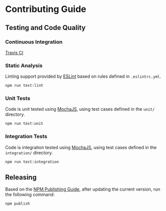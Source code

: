 
# Contributing Guide

## Testing and Code Quality

### Continuous Integration

[Travis CI](https://travis-ci.org/dbtedman/postcss-prefixwrap)

### Static Analysis

Linting support provided by [ESLint](http://eslint.org/) based on rules defined in `.eslintrc.yml`.

```bash
npm run test:lint
```

### Unit Tests

Code is unit tested using [MochaJS](https://mochajs.org), using test cases defined in the `unit/` directory.

```bash
npm run test:unit
```

### Integration Tests

Code is integration tested using [MochaJS](https://mochajs.org), using test cases defined in the `integration/` directory.

```bash
npm run test:integration
```

## Releasing

Based on the [NPM Publishing Guide](https://docs.npmjs.com/getting-started/publishing-npm-packages), after updating the current version, run the following command:

```bash
npm publish
```
